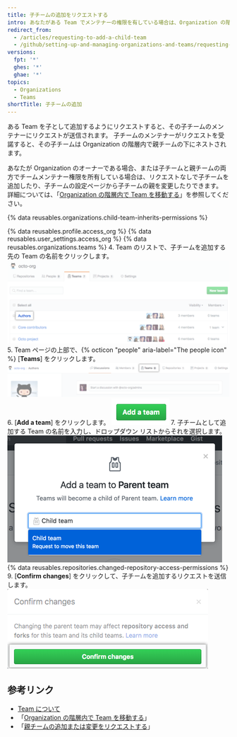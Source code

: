 ```yaml
---
title: 子チームの追加をリクエストする
intro: あなたがある Team でメンテナーの権限を有している場合は、Organization の階層内で既存の Team を自分の Team の下にネストするようリクエストできます。
redirect_from:
  - /articles/requesting-to-add-a-child-team
  - /github/setting-up-and-managing-organizations-and-teams/requesting-to-add-a-child-team
versions:
  fpt: '*'
  ghes: '*'
  ghae: '*'
topics:
  - Organizations
  - Teams
shortTitle: 子チームの追加
---
```


ある Team を子として追加するようにリクエストすると、その子チームのメンテナーにリクエストが送信されます。 子チームのメンテナーがリクエストを受諾すると、その子チームは Organization の階層内で親チームの下にネストされます。

あなたが Organization のオーナーである場合、または子チームと親チームの両方でチームメンテナー権限を所有している場合は、リクエストなしで子チームを追加したり、子チームの設定ページから子チームの親を変更したりできます。 詳細については、「[Organization の階層内で Team を移動する](/articles/moving-a-team-in-your-organization-s-hierarchy)」を参照してください。

{% data reusables.organizations.child-team-inherits-permissions %}

{% data reusables.profile.access_org %}
{% data reusables.user_settings.access_org %}
{% data reusables.organizations.teams %}
4. Team のリストで、子チームを追加する先の Team の名前をクリックします。 ![Organization の Team のリスト](/assets/images/help/teams/click-team-name.png)
5. Team ページの上部で、{% octicon "people" aria-label="The people icon" %} [**Teams**] をクリックします。 ![Team ページでの [Teams] タブ](/assets/images/help/teams/team-teams-tab.png)
6. [**Add a team**] をクリックします。 ![Team ページでの [Add a team] ボタン](/assets/images/help/teams/add-a-team.png)
7. 子チームとして追加する Team の名前を入力し、ドロップダウン リストからそれを選択します。 ![入力するテキストボックスと、子チームの名前を選択するドロップダウンメニュー](/assets/images/help/teams/type-child-team-name.png)
{% data reusables.repositories.changed-repository-access-permissions %}
9. [**Confirm changes**] をクリックして、子チームを追加するリクエストを送信します。 ![リポジトリアクセス権の変更に関する情報のモーダルボックス](/assets/images/help/teams/confirm-new-parent-team.png)

## 参考リンク

- [Team について](/articles/about-teams)
- 「[Organization の階層内で Team を移動する](/articles/moving-a-team-in-your-organization-s-hierarchy)」
- 「[親チームの追加または変更をリクエストする](/articles/requesting-to-add-or-change-a-parent-team)」
